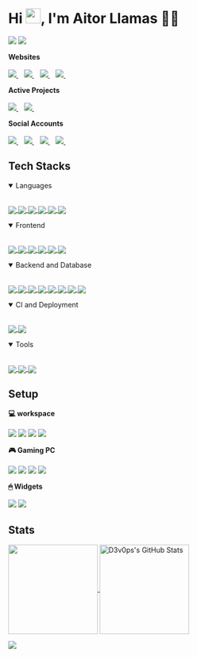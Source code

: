 <h1>Hi <img src="https://raw.githubusercontent.com/d3v0ps/d3v0ps/master/wave.gif" width="30px">, I'm Aitor Llamas 👨‍💻</h1>

<p>
  <img src="https://visitor-badge.laobi.icu/badge?page_id=d3v0ps.d3v0ps" />
  <a href="https://github.com/d3v0ps?tab=followers" target="_blank">
    <img src="https://img.shields.io/github/followers/d3v0ps.svg?style=social&label=Follow" />
  </a>
</p>

<p>
  <b>Websites</b><br/><br/>
  <a href="http://aitorllamas.com/" target="_blank">
    <img src="https://img.shields.io/badge/personal_website-474787.svg?&style=for-the-badge&logo=AIOHTTP&logoColor=white" />
  </a>&nbsp;&nbsp;
  <a href="http://aitorllamas.com/blog" target="_blank">
    <img src="https://img.shields.io/badge/blog-84817a.svg?&style=for-the-badge&logo=AIOHTTP&logoColor=white" />
  </a>&nbsp;&nbsp;
  <a href="http://aitorllamas.com/portfolio" target="_blank">
    <img src="https://img.shields.io/badge/portfolio-33d9b2.svg?&style=for-the-badge&logo=AIOHTTP&logoColor=white" />
  </a>&nbsp;&nbsp;
  <a href="http://aitorllamas.com/curriculum-vitae" target="_blank">
    <img src="https://img.shields.io/badge/curriculum_vitae-ff793f.svg?&style=for-the-badge&logo=AIOHTTP&logoColor=white" />
  </a>&nbsp;&nbsp;
</p>
<p>
  <b>Active Projects</b><br/><br/>
  <a href="http://github.com/d3v0ps/metaverse" target="_blank">
    <img src="https://img.shields.io/badge/cf_metaverse-474787.svg?&style=for-the-badge&logo=AIOHTTP&logoColor=white" />
  </a>&nbsp;&nbsp;
  <a href="http://github.com/central-factory/foundation" target="_blank">
    <img src="https://img.shields.io/badge/cf_foundation-474787.svg?&style=for-the-badge&logo=AIOHTTP&logoColor=white" />
  </a>&nbsp;&nbsp;
</p>

<p>
  <b>Social Accounts</b><br/><br/>
  <a href="https://www.linkedin.com/in/aitor-llamas-jimenez-3b760210a/" target="_blank">
    <img src="https://img.shields.io/badge/linkedin-%230077B5.svg?&style=for-the-badge&logo=linkedin&logoColor=white" />
  </a>&nbsp;&nbsp;
  <a href="https://stackoverflow.com/users/3068081/aitorllj93" target="_blank">
    <img src="https://img.shields.io/badge/stackoverflow-%23F58025.svg?&style=for-the-badge&logo=stackoverflow&logoColor=white" />
  </a>&nbsp;&nbsp;
  <!-- a href="https:/twitter.com/dhwaj_gupta" target="_blank">
    <img src="https://img.shields.io/badge/Twitter-1DA1F2?style=for-the-badge&logo=twitter&logoColor=white" />        
  </a>&nbsp;&nbsp; -->
  <a href="https://instagram.com/aitor_llamas" target="_blank">
    <img src="https://img.shields.io/badge/instagram-%23E4405F.svg?&style=for-the-badge&logo=instagram&logoColor=white" />        
  </a>&nbsp;&nbsp;
  <a href="https://www.twitch.tv/d3v0ps" target="_blank">
    <img src="https://img.shields.io/badge/twitch-%23772CE8.svg?&style=for-the-badge&logo=twitch&logoColor=white" />        
  </a>&nbsp;&nbsp;
   <!-- a href="https://www.facebook.com/dhwaj.iitr" target="_blank">
    <img src="https://img.shields.io/badge/Facebook-1877F2?style=for-the-badge&logo=facebook&logoColor=white" />        
  </a>&nbsp;&nbsp; -->
</p>

## Tech Stacks

<details open>
  <summary>Languages</summary>
  <br/>
  <p>
    <a href="https://developer.mozilla.org/en-US/docs/Web/Guide/HTML/HTML5" target="_blank">
      <img align="center" src="https://img.shields.io/badge/HTML5-E34F26?style=for-the-badge&logo=html5&logoColor=white" />
    </a>
    <a href="https://pugjs.org/" target="_blank">
      <img align="center" src="https://img.shields.io/badge/pug-A86454?style=for-the-badge&logo=pug&logoColor=white" />
    </a>
    <a href="https://developer.mozilla.org/en-US/docs/Web/CSS" target="_blank">
      <img align="center" src="https://img.shields.io/badge/CSS3-1572B6?style=for-the-badge&logo=css3&logoColor=white" />
    </a>
    <a href="https://sass-lang.com/" target="_blank">
      <img align="center" src="https://img.shields.io/badge/SASS-CC6699?style=for-the-badge&logo=sass&logoColor=white" />
    </a>
    <a href="https://developer.mozilla.org/en-US/docs/Web/JavaScript" target="_blank">
      <img align="center" src="https://img.shields.io/badge/JavaScript-F7DF1E?style=for-the-badge&logo=javascript&logoColor=black" />
    </a>
    <a href="https://www.typescriptlang.org/" target="_blank">
      <img align="center" src="https://img.shields.io/badge/TypeScript-3178C6?style=for-the-badge&logo=typescript&logoColor=white" />
    </a>
  </p>
</details>

<details open>
  <summary>Frontend</summary>
  <br/>
  <p>
    <a href="https://getbootstrap.com/" target="_blank">
      <img align="center" src="https://img.shields.io/badge/Bootstrap-563D7C?style=for-the-badge&logo=bootstrap&logoColor=white" />
    </a>
    <a href="https://angular.io/" target="_blank">
      <img align="center" src="https://img.shields.io/badge/Angular-DC0031?style=for-the-badge&logo=angular&logoColor=white" />
    </a>
    <a href="http://reactivex.io/" target="_blank">
      <img align="center" src="https://img.shields.io/badge/ReactiveX-B7178C?style=for-the-badge&logo=reactivex&logoColor=white" />
    </a>
    <a href="https://redux.js.org/" target="_blank">
      <img align="center" src="https://img.shields.io/badge/Redux-593D88?style=for-the-badge&logo=redux&logoColor=white" />
    </a>
    <a href="https://ionicframework.com/" target="_blank">
      <img align="center" src="https://img.shields.io/badge/Ionic-3880FF?style=for-the-badge&logo=ionic&logoColor=white" />
    </a>
    <a href="https://capacitorjs.com/" target="_blank">
      <img align="center" src="https://img.shields.io/badge/Capacitor-119EFF?style=for-the-badge&logo=capacitor&logoColor=white" />
    </a>
  </p>
</details>

<details open>
  <summary>Backend and Database</summary>
  <br/>
  <p>
    <a href="https://nodejs.org" target="_blank">
      <img align="center" src="https://img.shields.io/badge/Node.js-43853D?style=for-the-badge&logo=node.js&logoColor=white" />
    </a>
    <a href="https://expressjs.com/" target="_blank">
      <img align="center" src="https://img.shields.io/badge/Express.js-404D59?style=for-the-badge&logo=express&logoColor=white" />
    </a>
    <a href="https://socket.io/" target="_blank">
      <img align="center" src="https://img.shields.io/badge/Socket.io-010101?style=for-the-badge&logo=socket.io&logoColor=white" />
    </a>
    <a href="https://nestjs.com/" target="_blank">
      <img align="center" src="https://img.shields.io/badge/Nest-EA2744?style=for-the-badge&logo=nestjs&logoColor=white" />
    </a>
    <a href="https://swagger.io/specification/" target="_blank">
      <img align="center" src="https://img.shields.io/badge/OpenApi-6BA539?style=for-the-badge&logo=openapi-initiative&logoColor=white" />
    </a>
    <a href="https://graphql.org/" target="_blank">
      <img align="center" src="https://img.shields.io/badge/GraphQL-E10098?style=for-the-badge&logo=graphql&logoColor=white" />
    </a>
    <a href="https://www.mongodb.com/" target="_blank">
      <img align="center" src="https://img.shields.io/badge/MongoDB-4EA94B?style=for-the-badge&logo=mongodb&logoColor=white" />
    </a>
    <a href="https://www.postgresql.org/" target="_blank">
      <img align="center" src="https://img.shields.io/badge/PostgreSQL-316192?style=for-the-badge&logo=postgresql&logoColor=white" />
    </a>
  </p>
</details>

<details open>
  <summary>CI and Deployment</summary>
  <br/>
  <p>
    <a href="https://github.com/features/actions" target="_blank">
      <img align="center" src="https://img.shields.io/badge/Github_Actions-2088FF?style=for-the-badge&logo=github-actions&logoColor=white" />
    </a>
    <a href="https://www.heroku.com/" target="_blank">
      <img align="center" src="https://img.shields.io/badge/Heroku-430098?style=for-the-badge&logo=heroku&logoColor=white" />
    </a>
  </p>
</details>

<details open>
  <summary>Tools</summary>
  <br/>
  <p>
    <a href="https://git-scm.com/" target="_blank">
      <img align="center" src="https://img.shields.io/badge/Git-F05032?style=for-the-badge&logo=git&logoColor=white" />
    </a>
    <a href="https://code.visualstudio.com/" target="_blank">
      <img align="center" src="https://img.shields.io/badge/VSCode-007ACC?style=for-the-badge&logo=visual-studio-code&logoColor=white" />
    </a>
    <a href="https://www.postman.com/" target="_blank">
      <img align="center" src="https://img.shields.io/badge/Postman-FF6C37?style=for-the-badge&logo=Postman&logoColor=white" />
    </a>
  </p>
</details>

## Setup

<p>
  <b>💻  workspace</b><br/><br/>
  <img src="https://img.shields.io/badge/mac_os-Big_Sur-%23F11651.svg?&style=for-the-badge&logo=apple&logoColor=white" />
  <img src="https://img.shields.io/badge/intel-core%20i5-%230071C5.svg?&style=for-the-badge&logo=intel&logoColor=white" />
  <img src="https://img.shields.io/badge/RAM-8GB-%230071C5.svg?&style=for-the-badge&logoColor=white" />
  <img src="https://img.shields.io/badge/intel-iris_plus%20650_1536_MB-%230071C5.svg?&style=for-the-badge&logo=intel&logoColor=white" />
</p>

<p>
  <b>🎮  Gaming PC</b><br/><br/>
  <img src="https://img.shields.io/badge/windows-MSI-%230078D6.svg?&style=for-the-badge&logo=windows&logoColor=white" />
  <img src="https://img.shields.io/badge/intel-core%20i7%2007th-%230071C5.svg?&style=for-the-badge&logo=intel&logoColor=white" />
  <img src="https://img.shields.io/badge/RAM-16GB-%230071C5.svg?&style=for-the-badge&logoColor=white" />
  <img src="https://img.shields.io/badge/nvidia-gtx%201060-%2376B900.svg?&style=for-the-badge&logo=nvidia&logoColor=white" />
</p>

<p>
  <b>🖱  Widgets</b><br/><br/>
  <img src="https://img.shields.io/badge/Earphones-BOSE%20QuietComfort%2035%20II-%232D2B54.svg?&style=for-the-badge&logo=bose&logoColor=white" />
  <img src="https://img.shields.io/badge/Portable%20Monitor-MSI%20Optix%20MAG161V%2015.6-%232D2B54.svg?&style=for-the-badge&logo=msi&logoColor=white" />
</p>

## Stats

<p>
  <a href="https://github.com/d3v0ps/d3v0ps">
    <img height="180em" align="center" src="https://github-readme-stats.vercel.app/api/top-langs/?username=d3v0ps&layout=compact&theme=shades-of-purple" />
  </a>
  <a href="https://github.com/d3v0ps/d3v0ps">
    <img height="180em" align="center" src="https://github-readme-stats.vercel.app/api?username=d3v0ps&show_icons=true&line_height=27&count_private=true&theme=shades-of-purple" alt="D3v0ps's GitHub Stats" />
  </a>
</p>


<p>
  <a href="#"><img src="https://activity-graph.herokuapp.com/graph?username=d3v0ps&bg_color=2D2B55&color=A297E6&line=A297E6&point=D9B60C"></a>
</p>
